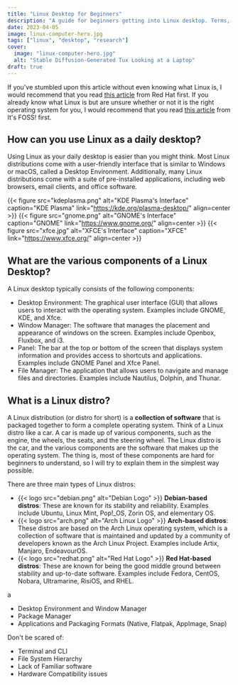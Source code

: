 ```yaml
---
title: "Linux Desktop for Beginners"
description: "A guide for beginners getting into Linux desktop. Terms, concepts, as well as other essencial stuff you need to know not to feel overwhelmed when talking to another Linux guy."
date: 2023-04-05
image: linux-computer-hero.jpg
tags: ["linux", "desktop", "research"]
cover:
  image: "linux-computer-hero.jpg"
  alt: "Stable Diffusion-Generated Tux Looking at a Laptop"
draft: true
---
```


If you've stumbled upon this article without even knowing what Linux is, I would recommend that you read [this article](https://www.redhat.com/en/topics/linux/what-is-linux) from Red Hat first. If you already know what Linux is but are unsure whether or not it is the right operating system for you, I would recommend that you read [this article](https://itsfoss.com/linux-better-than-windows/) from It's FOSS! first.

## How can you use Linux as a daily desktop?
Using Linux as your daily desktop is easier than you might think. Most Linux distributions come with a user-friendly interface that is similar to Windows or macOS, called a Desktop Environment. Additionally, many Linux distributions come with a suite of pre-installed applications, including web browsers, email clients, and office software.

{{< figure src="kdeplasma.png" alt="KDE Plasma's Interface" caption="KDE Plasma" link="https://kde.org/plasma-desktop/" align=center >}}
{{< figure src="gnome.png" alt="GNOME's Interface" caption="GNOME" link="https://www.gnome.org/" align=center >}}
{{< figure src="xfce.jpg" alt="XFCE's Interface" caption="XFCE" link="https://www.xfce.org/" align=center >}}

## What are the various components of a Linux Desktop?

A Linux desktop typically consists of the following components:
- Desktop Environment: The graphical user interface (GUI) that allows users to interact with the operating system. Examples include GNOME, KDE, and Xfce.
- Window Manager: The software that manages the placement and appearance of windows on the screen. Examples include Openbox, Fluxbox, and i3.
- Panel: The bar at the top or bottom of the screen that displays system information and provides access to shortcuts and applications. Examples include GNOME Panel and Xfce Panel.
- File Manager: The application that allows users to navigate and manage files and directories. Examples include Nautilus, Dolphin, and Thunar.


## What is a Linux distro?
A Linux distribution (or distro for short) is a **collection of software** that is packaged together to form a complete operating system.
Think of a Linux distro like a car. A car is made up of various components, such as the engine, the wheels, the seats, and the steering wheel. The Linux distro is the car, and the various components are the software that makes up the operating system. The thing is, most of these components are hard for beginners to understand, so I will try to explain them in the simplest way possible.

There are three main types of Linux distros:
- {{< logo src="debian.png" alt="Debian Logo" >}} **Debian-based distros**: These are known for its stability and reliability. Examples include Ubuntu, Linux Mint, Pop!_OS, Zorin OS, and elementary OS.
- {{< logo src="arch.png" alt="Arch Linux Logo" >}} **Arch-based distros**: These distros are based on the Arch Linux operating system, which is a collection of software that is maintained and updated by a community of developers known as the Arch Linux Project. Examples include Artix, Manjaro, EndeavourOS.
- {{< logo src="redhat.png" alt="Red Hat Logo" >}} **Red Hat-based distros**: These are known for being the good middle ground between stability and up-to-date software. Examples include Fedora, CentOS, Nobara, Ultramarine, RisiOS, and RHEL.

a
- Desktop Environment and Window Manager
- Package Manager
- Applications and Packaging Formats (Native, Flatpak, AppImage, Snap)

Don't be scared of:

- Terminal and CLI
- File System Hierarchy
- Lack of Familiar software
- Hardware Compatibility issues
